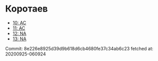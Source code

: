 # Коротаев
- [10: AC](10.md)
- [11: AC](11.md)
- [12: NA](12.md)
- [13: NA](13.md)

Commit: 8e226e8925d39d9b618d6cb4680fe37c34ab6c23
 fetched at: 20200925-060924
